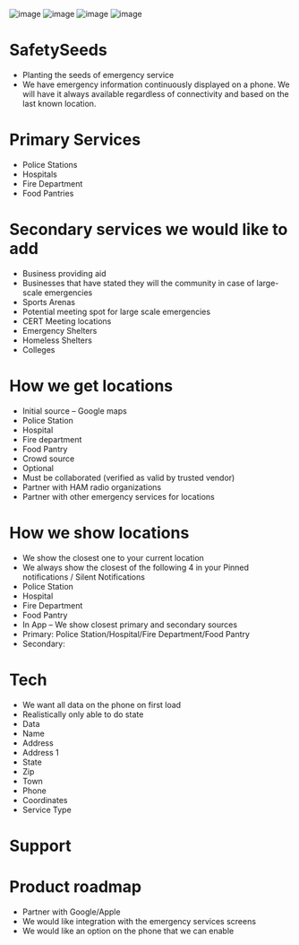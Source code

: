 ![image](https://user-images.githubusercontent.com/12777233/133909045-e557c54f-168c-4030-8160-581921357db4.png)
![image](https://user-images.githubusercontent.com/12777233/133909050-851be6e5-166f-4f26-832d-03b4a3c8601c.png)
![image](https://user-images.githubusercontent.com/12777233/133909055-dbb71476-32d4-4b98-b320-15d95cb33ec5.png)
![image](https://user-images.githubusercontent.com/12777233/133909060-b0ce50d7-31d6-47ae-801a-7b0535c762c4.png)

# SafetySeeds
- Planting the seeds of emergency service
- We have emergency information continuously displayed on a phone. We will have it always available regardless of connectivity and based on the last known location.

# Primary Services
- Police Stations
- Hospitals
- Fire Department
- Food Pantries

# Secondary services we would like to add
- Business providing aid
- Businesses that have stated they will the community in case of large-scale emergencies
- Sports Arenas
- Potential meeting spot for large scale emergencies
- CERT Meeting locations 
- Emergency Shelters
- Homeless Shelters
- Colleges 

# How we get locations
- Initial source – Google maps
- Police Station
- Hospital
- Fire department
- Food Pantry
- Crowd source 
- Optional
- Must be collaborated (verified as valid by trusted vendor)
- Partner with HAM radio organizations 
- Partner with other emergency services for locations

# How we show locations
- We show the closest one to your current location
- We always show the closest of the following 4 in your Pinned notifications / Silent Notifications
- Police Station
- Hospital
- Fire Department
- Food Pantry
- In App – We show closest primary and secondary sources 
- Primary: Police Station/Hospital/Fire Department/Food Pantry
- Secondary: 

# Tech
- We want all data on the phone on first load
- Realistically only able to do state
- Data
 - Name
 - Address
 - Address 1
 - State
 - Zip
 - Town
 - Phone
 - Coordinates
 - Service Type

# Support

# Product roadmap
- Partner with Google/Apple	
- We would like integration with the emergency services screens
- We would like an option on the phone that we can enable
